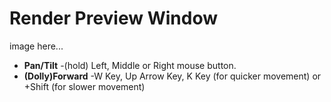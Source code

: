 Render Preview Window
==================

image here...


* **Pan/Tilt**        -(hold) Left, Middle or Right mouse button.
* **(Dolly)Forward**  -W Key, Up Arrow Key, K Key (for quicker movement) or +Shift (for slower movement)

